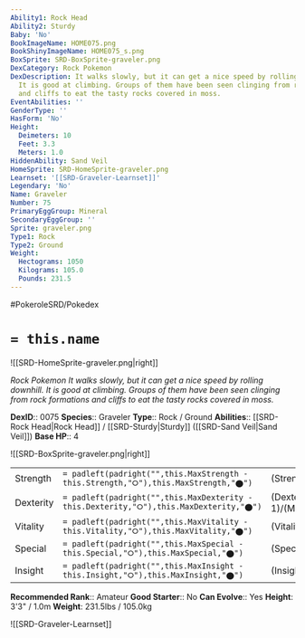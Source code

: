 ```yaml
---
Ability1: Rock Head
Ability2: Sturdy
Baby: 'No'
BookImageName: HOME075.png
BookShinyImageName: HOME075_s.png
BoxSprite: SRD-BoxSprite-graveler.png
DexCategory: Rock Pokemon
DexDescription: It walks slowly, but it can get a nice speed by rolling downhill.
  It is good at climbing. Groups of them have been seen clinging from rock formations
  and cliffs to eat the tasty rocks covered in moss.
EventAbilities: ''
GenderType: ''
HasForm: 'No'
Height:
  Deimeters: 10
  Feet: 3.3
  Meters: 1.0
HiddenAbility: Sand Veil
HomeSprite: SRD-HomeSprite-graveler.png
Learnset: '[[SRD-Graveler-Learnset]]'
Legendary: 'No'
Name: Graveler
Number: 75
PrimaryEggGroup: Mineral
SecondaryEggGroup: ''
Sprite: graveler.png
Type1: Rock
Type2: Ground
Weight:
  Hectograms: 1050
  Kilograms: 105.0
  Pounds: 231.5
---
```


#PokeroleSRD/Pokedex

# `= this.name`

![[SRD-HomeSprite-graveler.png|right]]

*Rock Pokemon*
*It walks slowly, but it can get a nice speed by rolling downhill. It is good at climbing. Groups of them have been seen clinging from rock formations and cliffs to eat the tasty rocks covered in moss.*

**DexID**:: 0075
**Species**:: Graveler
**Type**:: Rock / Ground
**Abilities**:: [[SRD-Rock Head|Rock Head]] / [[SRD-Sturdy|Sturdy]] ([[SRD-Sand Veil|Sand Veil]])
**Base HP**:: 4

![[SRD-BoxSprite-graveler.png|right]]

|           |                                                                                        |                                          |
| --------- | -------------------------------------------------------------------------------------- | ---------------------------------------- |
| Strength  | `= padleft(padright("",this.MaxStrength - this.Strength,"⭘"),this.MaxStrength,"⬤")`    | (Strength::3)/(MaxStrength::6)   |
| Dexterity | `= padleft(padright("",this.MaxDexterity - this.Dexterity,"⭘"),this.MaxDexterity,"⬤")` | (Dexterity:: 1)/(MaxDexterity::3) |
| Vitality  | `= padleft(padright("",this.MaxVitality - this.Vitality,"⭘"),this.MaxVitality,"⬤")`    | (Vitality::3)/(MaxVitality::6)   |
| Special   | `= padleft(padright("",this.MaxSpecial - this.Special,"⭘"),this.MaxSpecial,"⬤")`       | (Special::2)/(MaxSpecial::4)     |
| Insight   | `= padleft(padright("",this.MaxInsight - this.Insight,"⭘"),this.MaxInsight,"⬤")`       | (Insight::2)/(MaxInsight::4)     |

**Recommended Rank**:: Amateur
**Good Starter**:: No
**Can Evolve**:: Yes
**Height**: 3'3" / 1.0m
**Weight**: 231.5lbs / 105.0kg

![[SRD-Graveler-Learnset]]
